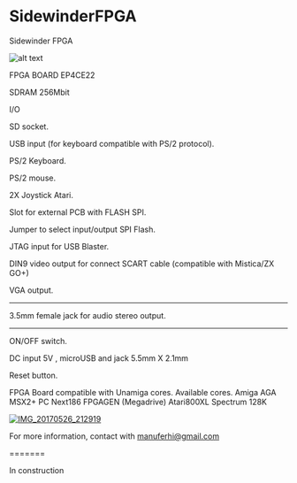 # SidewinderFPGA
Sidewinder FPGA

![alt text](https://i.postimg.cc/pr5QGMW4/IMG-20181014-200007.jpg)

FPGA BOARD EP4CE22 

SDRAM 256Mbit

I/O

SD socket.

USB input (for keyboard compatible with PS/2 protocol).

PS/2 Keyboard.

PS/2 mouse.

2X Joystick Atari.

Slot for external PCB with FLASH SPI.

Jumper to select input/output SPI Flash.

JTAG input for USB Blaster.

DIN9 video output for connect SCART cable (compatible with Mistica/ZX GO+)

VGA output.<HR> 
3.5mm female jack for audio stereo output.<HR> 
ON/OFF switch.

DC input 5V , microUSB and jack 5.5mm X 2.1mm

Reset button.

FPGA Board compatible with Unamiga cores.
Available cores.
	Amiga AGA
	MSX2+
	PC Next186
	FPGAGEN (Megadrive)
	Atari800XL
	Spectrum 128K
	




<a href='https://postimg.org/image/gi1a48ghb/' target='_blank'><img src='https://i.postimg.cc/NjcVHpbB/IMG-20181014-200055.jpg' border='0' alt='IMG_20170526_212919'/></a>






For more information, contact with manuferhi@gmail.com

=======

In construction

